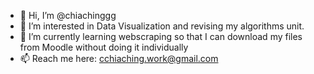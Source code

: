 - 👋 Hi, I’m @chiachinggg
- 👀 I’m interested in Data Visualization and revising my algorithms unit.
- 🌱 I’m currently learning webscraping so that I can download my files from Moodle without doing it individually
- 📫 Reach me here: cchiaching.work@gmail.com

<!---
chiachinggg/chiachinggg is a ✨ special ✨ repository because its `README.md` (this file) appears on your GitHub profile.
You can click the Preview link to take a look at your changes.
--->
